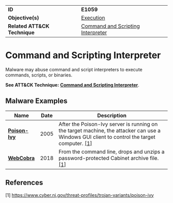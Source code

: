 |||
|---------|------------------------|
|**ID**|**E1059**|
|**Objective(s)**|[Execution](https://github.com/MBCProject/mbc-beta/tree/master/execution)|
|**Related ATT&CK Technique**|[Command and Scripting Interpreter](https://attack.mitre.org/techniques/T1059)|

Command and Scripting Interpreter
=================================
Malware may abuse command and script interpreters to execute commands, scripts, or binaries.

**See ATT&CK Technique:** [**Command and Scripting Interpreter**](https://attack.mitre.org/techniques/T1059).

Malware Examples
----------------
|Name|Date|Description|
|-----------------------------|--------|-----------------------------|
|[**Poison-Ivy**](https://github.com/MBCProject/mbc-beta/tree/master/xample-malware/poison-ivy.md)|2005|After the Poison-Ivy server is running on the target machine, the attacker can use a Windows GUI client to control the target computer. [[1]](#1)|
|[**WebCobra**](https://github.com/MBCProject/mbc-beta/blob/master/xample-malware/webcobra.md)|2018|From the command line, drops and unzips a password-protected Cabinet archive file. [[1]](#1)|

References
----------
<a name="1">[1]</a> https://www.cyber.nj.gov/threat-profiles/trojan-variants/poison-ivy
